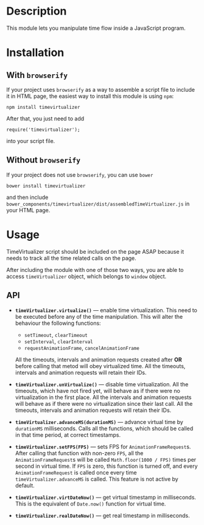 # Description
This module lets you manipulate time flow inside a JavaScript program.
# Installation
## With `browserify`
If your project uses `browserify` as a way to assemble a script file to include it in HTML page, the easiest way to install this module is using `npm`:
```
npm install timevirtualizer
```
After that, you just need to add
```
require('timevirtualizer');
```
into your script file.
## Without `browserify`
If your project does not use `browserify`, you can use `bower`
```
bower install timevirtualizer
```
and then include `bower_components/timevirtualizer/dist/assembledTimeVirtualizer.js` in your HTML page.
# Usage
TimeVirtualizer script should be included on the page ASAP because it needs to track all the time related calls on the page.

After including the module with one of those two ways, you are able to access `timeVirtualizer` object, which belongs to `window` object.

## API

* **`timeVirtualizer.virtualize()`** — enable time virtualization. This need to be executed before any of the time manipulation. This will alter the behaviour the following functions:
  * `setTimeout`, `clearTimeout`
  * `setInterval`, `clearInterval`
  * `requestAnimationFrame`, `cancelAnimationFrame`

  All the timeouts, intervals and animation requests created after **OR** before calling that metod will obey virtualized time. All the timeouts, intervals and animation requests will retain their IDs.
* **`timeVirtualizer.unVirtualize()`** — disable time virtualization. All the timeouts, which have not fired yet, will behave as if there were no virtualization in the first place. All the intervals and animation requests will behave as if there were no virtualization since their last call. All the timeouts, intervals and animation requests will retain their IDs.
* **`timeVirtualizer.advanceMS(durationMS)`** — advance virtual time by `durationMS` milliseconds. Calls all the functions, which should be called in that time period, at correct timestamps.
* **`timeVirtualizer.setFPS(FPS)`** — sets FPS for `AnimationFrameRequest`s. After calling that function with non-zero `FPS`, all the `AnimationFrameRequest`s will be called `Math.floor(1000 / FPS)` times per second in virtual time. If `FPS` is zero, this function is turned off, and every `AnimationFrameRequest` is called once every time `timeVirtualizer.advanceMS` is called. This feature is not active by default.
* **`timeVirtualizer.virtDateNow()`** — get virtual timestamp in milliseconds. This is the equivalent of `Date.now()` function for virtual time.
* **`timeVirtualizer.realDateNow()`** — get real timestamp in milliseconds.
